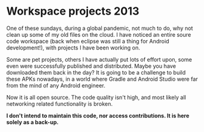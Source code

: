 # Workspace projects 2013

One of these sundays, during a global pandemic, not much to do, why not clean up some of my old files on the cloud.
I have noticed an entire soure code workspace (back when eclipse was still a thing for Android development!), with projects I have been working on.

Some are pet projects, others I have actually put lots of effort upon, some even were successfully published and distributed. Maybe you have downloaded them back in the day?
It is going to be a challenge to build these APKs nowadays, in a world where Gradle and Android Studio were far from the mind of any Android engineer.

Now it is all open source. The code quality isn't high, and most likely all networking related functionality is broken.

**I don't intend to maintain this code, nor access contributions. It is here solely as a back-up.**
